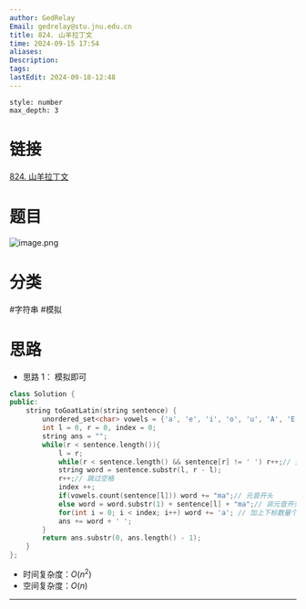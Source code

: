 ```yaml
---
author: GedRelay
Email: gedrelay@stu.jnu.edu.cn
title: 824. 山羊拉丁文
time: 2024-09-15 17:54
aliases: 
Description: 
tags: 
lastEdit: 2024-09-18-12:48
---
```


```toc
style: number
max_depth: 3
```

# 链接
[824. 山羊拉丁文](https://leetcode.cn/problems/goat-latin/) 

# 题目
![image.png](https://ged-pic-bed.oss-cn-guangzhou.aliyuncs.com/img/202409151754193.png)


# 分类
#字符串 #模拟 

# 思路
- 思路 1：
模拟即可


```cpp
class Solution {
public:
    string toGoatLatin(string sentence) {
        unordered_set<char> vowels = {'a', 'e', 'i', 'o', 'u', 'A', 'E', 'I', 'O', 'U'};
        int l = 0, r = 0, index = 0;
        string ans = "";
        while(r < sentence.length()){
            l = r;
            while(r < sentence.length() && sentence[r] != ' ') r++;// 找到单词右边界
            string word = sentence.substr(l, r - l);
            r++;// 跳过空格
            index ++;
            if(vowels.count(sentence[l])) word += "ma";// 元音开头
            else word = word.substr(1) + sentence[l] + "ma";// 非元音开头
            for(int i = 0; i < index; i++) word += 'a'; // 加上下标数量个a
            ans += word + ' ';
        }
        return ans.substr(0, ans.length() - 1);
    }
};
```


- 时间复杂度：${O\left( n^{2}  \right)  }$ 
- 空间复杂度：${O\left( n \right)  }$ 


---

